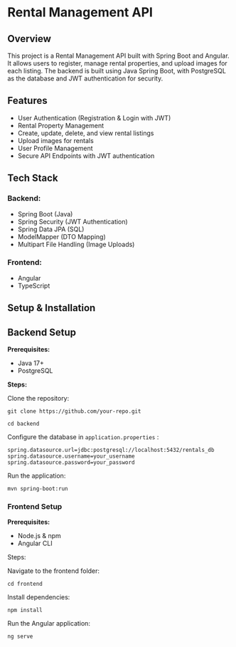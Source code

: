 # Rental Management API

## Overview

This project is a Rental Management API built with Spring Boot and Angular. It allows users to register, manage rental properties, and upload images for each listing. The backend is built using Java Spring Boot, with PostgreSQL as the database and JWT authentication for security.

## Features

- User Authentication (Registration & Login with JWT)
- Rental Property Management
- Create, update, delete, and view rental listings
- Upload images for rentals
- User Profile Management
- Secure API Endpoints with JWT authentication

## Tech Stack

### Backend:

- Spring Boot (Java)
- Spring Security (JWT Authentication)
- Spring Data JPA (SQL)
- ModelMapper (DTO Mapping)
- Multipart File Handling (Image Uploads)

### Frontend:

- Angular
- TypeScript

## Setup & Installation

## Backend Setup

**Prerequisites:**

- Java 17+
- PostgreSQL

**Steps:**

Clone the repository:
```
git clone https://github.com/your-repo.git
```
```
cd backend
```
Configure the database in `application.properties` :
```
spring.datasource.url=jdbc:postgresql://localhost:5432/rentals_db
spring.datasource.username=your_username
spring.datasource.password=your_password
```
Run the application:
```
mvn spring-boot:run
```
### Frontend Setup

**Prerequisites:**

- Node.js & npm
- Angular CLI

Steps:

Navigate to the frontend folder:
```
cd frontend
```
Install dependencies:
```
npm install
```
Run the Angular application:
```
ng serve
```
